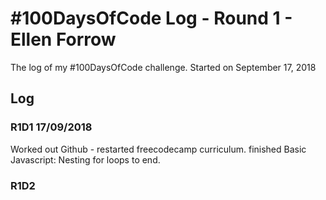 # #100DaysOfCode Log - Round 1 - Ellen Forrow

The log of my #100DaysOfCode challenge. Started on September 17, 2018

## Log

### R1D1 17/09/2018
Worked out Github - restarted freecodecamp curriculum. finished Basic Javascript: Nesting for loops to end.

### R1D2
